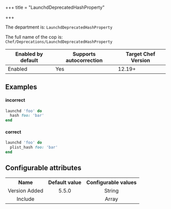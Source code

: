 +++
title = "LaunchdDeprecatedHashProperty"

+++

<!-- This content is automatically generated. See https://github.com/chef/chef-web-docs/blob/main/generated/README.md -->

The department is: `LaunchdDeprecatedHashProperty`

The full name of the cop is: `Chef/Deprecations/LaunchdDeprecatedHashProperty`

| Enabled by default | Supports autocorrection | Target Chef Version |
| --- | --- | --- |
| Enabled | Yes | 12.19+ |

## Examples


#### incorrect

```ruby
launchd 'foo' do
  hash foo: 'bar'
end
```

#### correct

```ruby
launchd 'foo' do
  plist_hash foo: 'bar'
end
```

## Configurable attributes

<table>
<tbody><tr>
<th>Name</th>
<th>Default value</th>
<th>Configurable values</th>
</tr>
<tr>
<td style="text-align:center">Version Added</td>
<td style="text-align:center">5.5.0</td>
<td style="text-align:center">String</td>
</tr>
<tr><td style="text-align:center">Include</td>
<td style="text-align:center"><ul>
</ul>
</td>
<td style="text-align:center">Array</td>
</tr></tbody></table>
